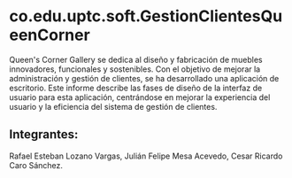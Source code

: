 # co.edu.uptc.soft.GestionClientesQueenCorner
 Queen's Corner Gallery se dedica al diseño y fabricación de muebles innovadores, funcionales y sostenibles. Con el objetivo de mejorar la administración y gestión de clientes, se ha desarrollado una aplicación de escritorio. Este informe describe las fases de diseño de la interfaz de usuario para esta aplicación, centrándose en mejorar la experiencia del usuario y la eficiencia del sistema de gestión de clientes.
 ## Integrantes:
Rafael Esteban Lozano Vargas,
Julián Felipe Mesa Acevedo,
Cesar Ricardo Caro Sánchez.
